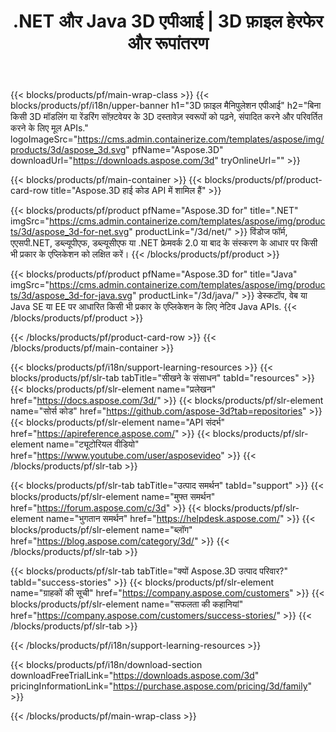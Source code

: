 ﻿---
title: .NET और Java 3D एपीआई | 3D फ़ाइल हेरफेर और रूपांतरण 
weight: 10
url: /hi/family
description: बिना किसी 3D मॉडलिंग या छवि रेंडरिंग सॉफ़्टवेयर स्थापित किए प्रासंगिक लाइब्रेरी का उपयोग करके .NET और Java एप्लिकेशन में 3D दस्तावेज़ संपादित करें और कनवर्ट करें
---
{{< blocks/products/pf/main-wrap-class >}}
{{< blocks/products/pf/i18n/upper-banner h1="3D फ़ाइल मैनिपुलेशन एपीआई" h2="बिना किसी 3D मॉडलिंग या रेंडरिंग सॉफ़्टवेयर के 3D दस्तावेज़ स्वरूपों को पढ़ने, संपादित करने और परिवर्तित करने के लिए मूल APIs." logoImageSrc="https://cms.admin.containerize.com/templates/aspose/img/products/3d/aspose_3d.svg" pfName="Aspose.3D" downloadUrl="https://downloads.aspose.com/3d" tryOnlineUrl="" >}}

{{< blocks/products/pf/main-container >}}
{{< blocks/products/pf/product-card-row title="Aspose.3D हाई कोड API में शामिल हैं" >}}

{{< blocks/products/pf/product pfName="Aspose.3D for" title=".NET" imgSrc="https://cms.admin.containerize.com/templates/aspose/img/products/3d/aspose_3d-for-net.svg" productLink="/3d/net/" >}}
विंडोज फॉर्म, एएसपी.NET, डब्ल्यूपीएफ, डब्ल्यूसीएफ या .NET फ्रेमवर्क 2.0 या बाद के संस्करण के आधार पर किसी भी प्रकार के एप्लिकेशन को लक्षित करें।
{{< /blocks/products/pf/product >}}

{{< blocks/products/pf/product pfName="Aspose.3D for" title="Java" imgSrc="https://cms.admin.containerize.com/templates/aspose/img/products/3d/aspose_3d-for-java.svg" productLink="/3d/java/" >}}
डेस्कटॉप, वेब या Java SE या EE पर आधारित किसी भी प्रकार के एप्लिकेशन के लिए नेटिव Java APIs.
{{< /blocks/products/pf/product >}}

{{< /blocks/products/pf/product-card-row >}}
{{< /blocks/products/pf/main-container >}}

{{< blocks/products/pf/i18n/support-learning-resources >}}
{{< blocks/products/pf/slr-tab tabTitle="सीखने के संसाधन" tabId="resources" >}}
{{< blocks/products/pf/slr-element name="प्रलेखन" href="https://docs.aspose.com/3d/" >}}
{{< blocks/products/pf/slr-element name="सोर्स कोड" href="https://github.com/aspose-3d?tab=repositories" >}}
{{< blocks/products/pf/slr-element name="API संदर्भ" href="https://apireference.aspose.com/" >}}
{{< blocks/products/pf/slr-element name="ट्यूटोरियल वीडियो" href="https://www.youtube.com/user/asposevideo" >}}
{{< /blocks/products/pf/slr-tab >}}

{{< blocks/products/pf/slr-tab tabTitle="उत्पाद समर्थन" tabId="support" >}}
{{< blocks/products/pf/slr-element name="मुफ्त समर्थन" href="https://forum.aspose.com/c/3d" >}}
{{< blocks/products/pf/slr-element name="भुगतान समर्थन" href="https://helpdesk.aspose.com/" >}}
{{< blocks/products/pf/slr-element name="ब्लॉग" href="https://blog.aspose.com/category/3d/" >}}
{{< /blocks/products/pf/slr-tab >}}

{{< blocks/products/pf/slr-tab tabTitle="क्यों Aspose.3D उत्पाद परिवार?" tabId="success-stories" >}}
{{< blocks/products/pf/slr-element name="ग्राहकों की सूची" href="https://company.aspose.com/customers" >}}
{{< blocks/products/pf/slr-element name="सफलता की कहानियां" href="https://company.aspose.com/customers/success-stories/" >}}
{{< /blocks/products/pf/slr-tab >}}

{{< /blocks/products/pf/i18n/support-learning-resources >}}

{{< blocks/products/pf/i18n/download-section downloadFreeTrialLink="https://downloads.aspose.com/3d" pricingInformationLink="https://purchase.aspose.com/pricing/3d/family" >}}

{{< /blocks/products/pf/main-wrap-class >}}